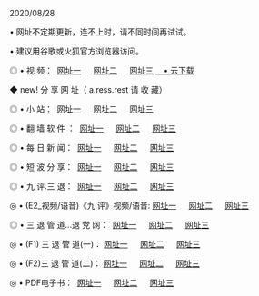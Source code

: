 <p>2020/08/28
<p>• 网址不定期更新，连不上时，请不同时间再试试。
<p>• 建议用谷歌或火狐官方浏览器访问。
<p>◎ • 视 频： 
<a href="http://pcm.hdfmradio.com/" target="_blank">网址一</a> 　 
<a href="http://pam.hdfmradio.com/" target="_blank">网址二</a> 　 
<a href="http://pbm.hdfmradio.com/b.html" target="_blank">网址三</a>
<a href="https://disk.yandex.ru/d/wIUK0uxc3Gk4Ng" target="_blank">　• 云下载 </a></p>
<p>◆ new! 分 享 网 址（ a.ress.rest	请 收 藏）</p>

<p>◎ • 小 站：  
<a href="http://pcm.hdfmradio.com/f.html" target="_blank">网址一</a> 　 
<a href="http://pam.hdfmradio.com/h.html" target="_blank">网址二</a> 　 
<a href="http://pbm.hdfmradio.com/k/" target="_blank">网址三</a></p>
<p>◎ • 翻 墙 软 件 ：  
<a href="http://pcm.hdfmradio.com/ff/" target="_blank">网址一</a> 　 
<a href="http://pam.hdfmradio.com/s/read/a1_nd.html" target="_blank">网址二</a> 　 
<a href="http://pbm.hdfmradio.com/ff/index.html" target="_blank">网址三</a></p>
<p>◎ • 每 日 新 闻：  
<a href="http://pcm.hdfmradio.com/day/" target="_blank">网址一</a> 　 
<a href="http://pam.hdfmradio.com/day/" target="_blank">网址二</a> 　 
<a href="http://pbm.hdfmradio.com/day/index.html" target="_blank">网址三</a></p>
<p>◎ • 短 波 分 享：  
<a href="http://pcm.hdfmradio.com/h/" target="_blank">网址一</a> 　 
<a href="http://pbm.hdfmradio.com/h/" target="_blank">网址二</a> 　 
<a href="http://pam.hdfmradio.com/h/index.html" target="_blank">网址三</a></p>
<p>◎ • 九 评.三 退：  
<a href="http://pcm.hdfmradio.com/t/" target="_blank">网址一</a> 　 
<a href="http://pam.hdfmradio.com/v2/index.html" target="_blank">网址二</a> 　 
<a href="http://pbm.hdfmradio.com/tt/index.html" target="_blank">网址三</a> 　</p>
<p>◎ • (E2_视频/语音)《九 评》视频/语音: 
<a href="http://pam.hdfmradio.com/7738.html" target="_blank">网址一</a> 　 
<a href="http://pcm.hdfmradio.com/7614.html" target="_blank">网址二</a> 　 
<a href="http://pbm.hdfmradio.com/7633.html" target="_blank">网址三</a></p>
<p>◎ • 三 退 管 道...退 党 网：  
<a href="http://pcm.hdfmradio.com/go/td1.html" target="_blank">网址一</a> 　 
<a href="http://pam.hdfmradio.com/go/td2.html" target="_blank">网址二</a> 　 
<a href="http://pbm.hdfmradio.com/go/td3.html" target="_blank">网址三</a></p>
<p>◎ • (F1) 三 退 管 道(一)： 
<a href="http://pcm.hdfmradio.com/dd/" target="_blank">网址一</a> 　 
<a href="http://pam.hdfmradio.com/s/read/a1_tdx.html" target="_blank">网址二</a> 　 
<a href="http://pbm.hdfmradio.com/dd/" target="_blank">网址三</a></p>
<p>◎ • (F2)三 退 管 道(二)： 
<a href="http://pam.hdfmradio.com/d/" target="_blank">网址一</a> 　 
<a href="http://pcm.hdfmradio.com/d/index.html" target="_blank">网址二</a> 　 
<a href="http://pbm.hdfmradio.com/d/" target="_blank">网址三</a></p>
<p>◎ • PDF电子书：  
<a href="http://pcm.hdfmradio.com/p/" target="_blank">网址一</a> 　 
<a href="http://pam.hdfmradio.com/p/index.html" target="_blank">网址二</a> 　 
<a href="http://pbm.hdfmradio.com/p/" target="_blank">网址三</a></p>
